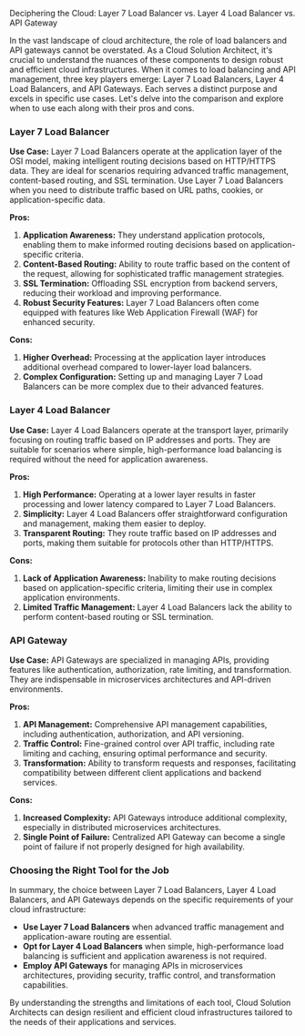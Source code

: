 Deciphering the Cloud: Layer 7 Load Balancer vs. Layer 4 Load Balancer vs. API Gateway

In the vast landscape of cloud architecture, the role of load balancers and API gateways cannot be overstated. As a Cloud Solution Architect, it's crucial to understand the nuances of these components to design robust and efficient cloud infrastructures. When it comes to load balancing and API management, three key players emerge: Layer 7 Load Balancers, Layer 4 Load Balancers, and API Gateways. Each serves a distinct purpose and excels in specific use cases. Let's delve into the comparison and explore when to use each along with their pros and cons.

### Layer 7 Load Balancer

**Use Case:** Layer 7 Load Balancers operate at the application layer of the OSI model, making intelligent routing decisions based on HTTP/HTTPS data. They are ideal for scenarios requiring advanced traffic management, content-based routing, and SSL termination. Use Layer 7 Load Balancers when you need to distribute traffic based on URL paths, cookies, or application-specific data.

**Pros:**
1. **Application Awareness:** They understand application protocols, enabling them to make informed routing decisions based on application-specific criteria.
2. **Content-Based Routing:** Ability to route traffic based on the content of the request, allowing for sophisticated traffic management strategies.
3. **SSL Termination:** Offloading SSL encryption from backend servers, reducing their workload and improving performance.
4. **Robust Security Features:** Layer 7 Load Balancers often come equipped with features like Web Application Firewall (WAF) for enhanced security.

**Cons:**
1. **Higher Overhead:** Processing at the application layer introduces additional overhead compared to lower-layer load balancers.
2. **Complex Configuration:** Setting up and managing Layer 7 Load Balancers can be more complex due to their advanced features.

### Layer 4 Load Balancer

**Use Case:** Layer 4 Load Balancers operate at the transport layer, primarily focusing on routing traffic based on IP addresses and ports. They are suitable for scenarios where simple, high-performance load balancing is required without the need for application awareness.

**Pros:**
1. **High Performance:** Operating at a lower layer results in faster processing and lower latency compared to Layer 7 Load Balancers.
2. **Simplicity:** Layer 4 Load Balancers offer straightforward configuration and management, making them easier to deploy.
3. **Transparent Routing:** They route traffic based on IP addresses and ports, making them suitable for protocols other than HTTP/HTTPS.

**Cons:**
1. **Lack of Application Awareness:** Inability to make routing decisions based on application-specific criteria, limiting their use in complex application environments.
2. **Limited Traffic Management:** Layer 4 Load Balancers lack the ability to perform content-based routing or SSL termination.

### API Gateway



**Use Case:** API Gateways are specialized in managing APIs, providing features like authentication, authorization, rate limiting, and transformation. They are indispensable in microservices architectures and API-driven environments.

**Pros:**
1. **API Management:** Comprehensive API management capabilities, including authentication, authorization, and API versioning.
2. **Traffic Control:** Fine-grained control over API traffic, including rate limiting and caching, ensuring optimal performance and security.
3. **Transformation:** Ability to transform requests and responses, facilitating compatibility between different client applications and backend services.

**Cons:**
1. **Increased Complexity:** API Gateways introduce additional complexity, especially in distributed microservices architectures.
2. **Single Point of Failure:** Centralized API Gateway can become a single point of failure if not properly designed for high availability.

### Choosing the Right Tool for the Job

In summary, the choice between Layer 7 Load Balancers, Layer 4 Load Balancers, and API Gateways depends on the specific requirements of your cloud infrastructure:

- **Use Layer 7 Load Balancers** when advanced traffic management and application-aware routing are essential.
- **Opt for Layer 4 Load Balancers** when simple, high-performance load balancing is sufficient and application awareness is not required.
- **Employ API Gateways** for managing APIs in microservices architectures, providing security, traffic control, and transformation capabilities.

By understanding the strengths and limitations of each tool, Cloud Solution Architects can design resilient and efficient cloud infrastructures tailored to the needs of their applications and services.
